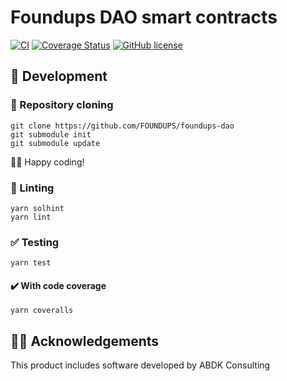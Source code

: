 # Foundups DAO smart contracts
[![CI](https://github.com/FOUNDUPS/foundups-dao/actions/workflows/CI.yaml/badge.svg)](https://github.com/FOUNDUPS/foundups-dao/actions/workflows/CI.yaml)
[![Coverage Status](https://coveralls.io/repos/github/FOUNDUPS/foundups-dao/badge.svg?branch=master)](https://coveralls.io/github/FOUNDUPS/foundups-dao?branch=master)
[![GitHub license](https://img.shields.io/github/license/FOUNDUPS/foundups-dao)](https://github.com/FOUNDUPS/foundups-dao)

## 🚧 Development

### 🐑 Repository cloning
```terminal
git clone https://github.com/FOUNDUPS/foundups-dao
git submodule init
git submodule update
```

👨‍💻 Happy coding!

### 👕 Linting

```terminal
yarn solhint
yarn lint
```

### ✅ Testing

```terminal
yarn test
```

#### ✔️ With code coverage

```terminal
yarn coveralls
```

## 🤝🏿 Acknowledgements
This product includes software developed by ABDK Consulting